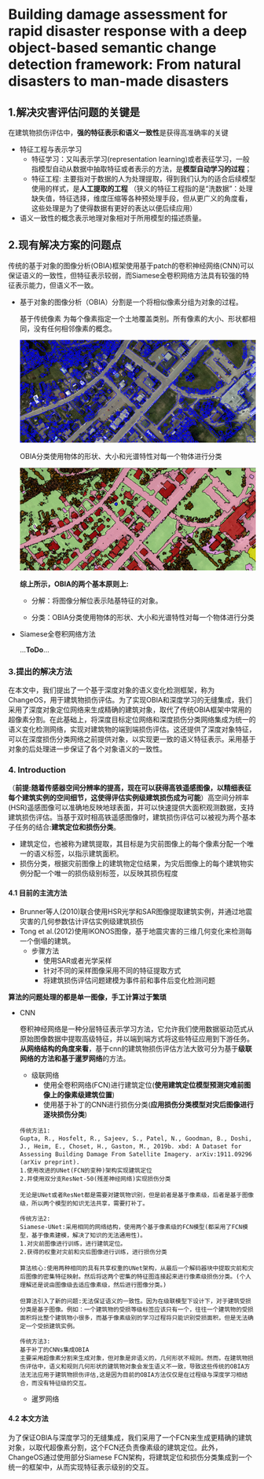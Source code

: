 # Building damage assessment for rapid disaster response with a deep object-based semantic change detection framework: From natural disasters to man-made disasters
## 1.解决灾害评估问题的关键是

在建筑物损伤评估中，**强的特征表示和语义一致性**是获得高准确率的关键

- 特征工程与表示学习
  - 特征学习：又叫表示学习(representation learning)或者表征学习，一般指模型自动从数据中抽取特征或者表示的方法，是**模型自动学习的过程**；
  - 特征工程:  主要指对于数据的人为处理提取，得到我们认为的适合后续模型使用的样式，是**人工提取的工程** （狭义的特征工程指的是“洗数据”：处理缺失值，特征选择，维度压缩等各种预处理手段，但从更广义的角度看，这些处理是为了使得数据有更好的表达以便后续应用）
- 语义一致性的概念表示地理对象相对于所用模型的描述质量。

## 2.现有解决方案的问题点

传统的基于对象的图像分析(OBIA)框架使用基于patch的卷积神经网络(CNN)可以保证语义的一致性，但特征表示较弱，而Siamese全卷积网络方法具有较强的特征表示能力，但语义不一致。

- 基于对象的图像分析（OBIA）分割是一个将相似像素分组为对象的过程。

  基于传统像素 为每个像素指定一个土地覆盖类别。所有像素的大小、形状都相同，没有任何相邻像素的概念。

  ![](https://raw.githubusercontent.com/bigshcool/myPic/main/202209211933050.png)

  OBIA分类使用物体的形状、大小和光谱特性对每一个物体进行分类

  ![](https://raw.githubusercontent.com/bigshcool/myPic/main/202209211935510.png)

  **综上所示，OBIA的两个基本原则上:**

  - 分解：将图像分解位表示陆基特征的对象。

  - 分类：OBIA分类使用物体的形状、大小和光谱特性对每一个物体进行分类

- Siamese全卷积网络方法

  ...**ToDo**...

### 3.提出的解决方法

在本文中，我们提出了一个基于深度对象的语义变化检测框架，称为ChangeOS，用于建筑物损伤评估。为了实现OBIA和深度学习的无缝集成，我们采用了深度对象定位网络来生成精确的建筑对象，取代了传统OBIA框架中常用的超像素分割。在此基础上，将深度目标定位网络和深度损伤分类网络集成为统一的语义变化检测网络，实现对建筑物的端到端损伤评估。这还提供了深度对象特征，可以在深度损伤分类网络之前提供对象，以实现更一致的语义特征表示。采用基于对象的后处理进一步保证了各个对象语义的一致性。

### 4. Introduction

​		（**前提:随着传感器空间分辨率的提高，现在可以获得高铁遥感图像，以精细表征每个建筑实例的空间细节，这使得评估实例级建筑损伤成为可能**）高空间分辨率(HSR)遥感图像可以准确地反映地球表面，并可以快速提供大面积观测数据，支持建筑损伤评估。当基于双时相高铁遥感图像时，建筑损伤评估可以被视为两个基本子任务的结合:**建筑定位和损伤分类**。

- 建筑定位，也被称为建筑提取，其目标是为灾前图像上的每个像素分配一个唯一的语义标签，以指示建筑面积。
- 损伤分类，根据灾前图像上的建筑物定位结果，为灾后图像上的每个建筑物实例分配一个唯一的损伤级别标签，以反映其损伤程度

#### 4.1 目前的主流方法

- Brunner等人(2010)联合使用HSR光学和SAR图像提取建筑实例，并通过地震灾害的几何参数估计评估实例级建筑损伤
- Tong et al.(2012)使用IKONOS图像，基于地震灾害的三维几何变化来检测每一个倒塌的建筑。
  - 步骤方法
    - 使用SAR或者光学采样
    - 针对不同的采样图像采用不同的特征提取方式
    - 将建筑损伤评估问题建模为事件前和事件后变化检测问题

**算法的问题处理的都是单一图像，手工计算过于繁琐**

- CNN

  卷积神经网络是一种分层特征表示学习方法，它允许我们使用数据驱动范式从原始图像数据中提取高级特征，并以端到端方式将这些特征应用到下游任务。**从网络结构的角度来看**，基于cnn的建筑物损伤评估方法大致可分为基于**级联网络的方法和基于暹罗网络**的方法。

  - 级联网络
    - 使用全卷积网络(FCN)进行建筑定位(**使用建筑定位模型预测灾难前图像上的像素级建筑位置**)
    - 使用基于补丁的CNN进行损伤分类(**应用损伤分类模型对灾后图像进行逐块损伤分类**)

  ```
  传统方法1:
  Gupta, R., Hosfelt, R., Sajeev, S., Patel, N., Goodman, B., Doshi, J., Heim, E., Choset, H., Gaston, M., 2019b. xbd: A Dataset for Assessing Building Damage From Satellite Imagery. arXiv:1911.09296 (arXiv preprint). 
  1.使用改进的UNet(FCN的变种)架构实现建筑定位
  2.并使用双分支ResNet-50(残差神经网络)实现损伤分类
  
  无论是UNet或者ResNet都是需要对建筑物识别，但是前者是基于像素级，后者是基于图像级，所以两个模型的知识无法共享，需要打补丁。
  ```

  

  ```
  传统方法2:
  Siamese-UNet:采用相同的网络结构，使用两个基于像素级的FCN模型(都采用了FCN模型，基于像素建模，解决了知识的无法通用性)。
  1.对灾前图像进行训练，进行建筑定位。
  2.获得的权重对灾前和灾后图像进行训练，进行损伤分类
  
  算法核心:使用两种相同的具有共享权重的UNet架构，从最后一个解码器块中提取灾前和灾后图像的密集特征映射。然后将这两个密集的特征图连接起来进行像素级损伤分类。(个人理解还是说由图像级去适应像素级，然后进行图像分类。)
  
  但算法引入了新的问题:无法保证语义的一致性。因为在级联模型下设计下，对于建筑受损分类是基于图像。例如：一个建筑物的受损等级标签应该只有一个，往往一个建筑物的受损面积将比整个建筑物小很多，而基于像素级别的学习过程将只能识别受损面积，但是无法确定一个受损建筑实例。
  ```

  

  ```
  传统方法3:
  基于补丁的CNNs集成OBIA
  主要采用超像素分割来生成对象，但对象是非语义的，几何形状不规则。然而，在建筑物损伤评估中，语义和规则几何形状的建筑物对象会发生语义不一致，导致这些传统的OBIA方法无法应用于建筑物损伤评估,这是因为目前的OBIA方法仅仅是在过程级与深度学习相结合，而没有特征级的交互。
  ```

  - 暹罗网络

#### 4.2 本文方法

​		为了保证OBIA与深度学习的无缝集成，我们采用了一个FCN来生成更精确的建筑对象，以取代超像素分割，这个FCN还负责像素级的建筑定位。此外，ChangeOS通过使用部分Siamese FCN架构，将建筑定位和损伤分类集成到一个统一的框架中，从而实现特征表示级别的交互。